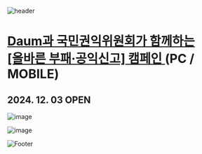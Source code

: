 ![header](https://capsule-render.vercel.app/api?type=wave&color=auto&height=150&section=header&text=2024.%2011.%2015%20-%2011.%2029&fontSize=60)

# <a href="https://promotion.daum-kg.net/correct_report/"> Daum과 국민권익위원회가 함께하는 <br> [올바른 부패·공익신고] 캠페인 </a> (PC / MOBILE)
## 2024. 12. 03 OPEN

![image](https://github.com/user-attachments/assets/8b3ca62a-cfda-4e17-95c4-50ec8bf89d99)

![image](https://github.com/user-attachments/assets/fe29e126-adba-4255-bf19-f5a79281c15f)

![Footer](https://capsule-render.vercel.app/api?type=waving&color=auto&height=200&section=footer)






